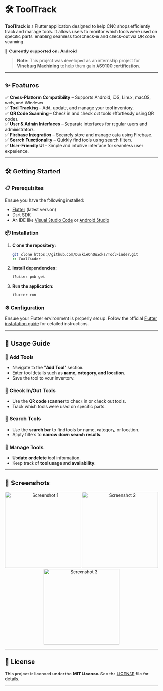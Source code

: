 # 🛠️ ToolTrack

**ToolTrack** is a Flutter application designed to help CNC shops efficiently track and manage tools. It allows users to monitor which tools were used on specific parts, enabling seamless tool check-in and check-out via QR code scanning.  

🚀 **Currently supported on:** **Android**  

> **Note:** This project was developed as an internship project for **Vineburg Machining** to help them gain **AS9100 certification**.

---

## ✨ Features

✅ **Cross-Platform Compatibility** – Supports Android, iOS, Linux, macOS, web, and Windows.  
✅ **Tool Tracking** – Add, update, and manage your tool inventory.  
✅ **QR Code Scanning** – Check in and check out tools effortlessly using QR codes.  
✅ **User & Admin Interfaces** – Separate interfaces for regular users and administrators.  
✅ **Firebase Integration** – Securely store and manage data using Firebase.  
✅ **Search Functionality** – Quickly find tools using search filters.  
✅ **User-Friendly UI** – Simple and intuitive interface for seamless user experience.  

---

## 🛠️ Getting Started

### 📋 Prerequisites

Ensure you have the following installed:

- [Flutter](https://flutter.dev/docs/get-started/install) (latest version)
- Dart SDK
- An IDE like [Visual Studio Code](https://code.visualstudio.com/) or [Android Studio](https://developer.android.com/studio)

### 📦 Installation

1. **Clone the repository:**
   ```sh
   git clone https://github.com/DuckieOnQuacks/ToolFinder.git
   cd ToolFinder
   ```
   
2. **Install dependencies:**
   ```sh
   flutter pub get
   ```

3. **Run the application:**
   ```sh
   flutter run
   ```

### ⚙️ Configuration

Ensure your Flutter environment is properly set up. Follow the official [Flutter installation guide](https://flutter.dev/docs/get-started/install) for detailed instructions.

---

## 🚀 Usage Guide

### 🔹 Add Tools
- Navigate to the **"Add Tool"** section.
- Enter tool details such as **name, category, and location**.
- Save the tool to your inventory.

### 🔹 Check In/Out Tools
- Use the **QR code scanner** to check in or check out tools.
- Track which tools were used on specific parts.

### 🔹 Search Tools
- Use the **search bar** to find tools by name, category, or location.
- Apply filters to **narrow down search results**.

### 🔹 Manage Tools
- **Update or delete** tool information.
- Keep track of **tool usage and availability**.

---

## 📸 Screenshots

<p align="center">
  <img src="https://github.com/user-attachments/assets/0ef5f278-44ef-4e6d-8ef8-02ac7b4ca58c" width="250" alt="Screenshot 1">
  <img src="https://github.com/user-attachments/assets/7cb4087c-9257-4403-9021-0e365a378a4e" width="250" alt="Screenshot 2">
  <img src="https://github.com/user-attachments/assets/9fa80ac1-1d3e-48bd-857e-dbfd4d65ca91" width="250" alt="Screenshot 3">
</p>

---

## 📜 License

This project is licensed under the **MIT License**. See the [LICENSE](LICENSE) file for details.

---
